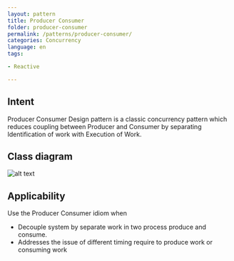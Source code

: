 ```yaml
---
layout: pattern
title: Producer Consumer
folder: producer-consumer
permalink: /patterns/producer-consumer/
categories: Concurrency
language: en
tags:

- Reactive

---
```


## Intent

Producer Consumer Design pattern is a classic concurrency pattern which reduces
coupling between Producer and Consumer by separating Identification of work with Execution of
Work.

## Class diagram

![alt text](/etc/producer-consumer.png "Producer Consumer")

## Applicability

Use the Producer Consumer idiom when

* Decouple system by separate work in two process produce and consume.
* Addresses the issue of different timing require to produce work or consuming work
